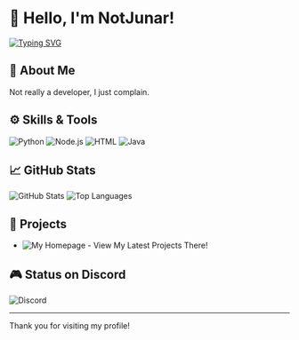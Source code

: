 # 👋 Hello, I'm NotJunar!

[![Typing SVG](https://readme-typing-svg.demolab.com?font=Quicksand&pause=1000&color=D466F7&center=true&vCenter=true&width=435&lines=Not+a+developer%2C+I+just+complain.;%E5%8F%AA%E8%A6%81%E5%86%85%E5%BF%83%E4%B8%8D%E4%B9%B1%EF%BC%8C%E9%82%A3%E4%B9%88%E5%A4%96%E7%95%8C%E5%B0%B1%E6%98%AF%E5%BE%88%E9%9A%BE%E5%8E%BB%E6%94%B9%E5%8F%98%E4%BD%A0%E4%BB%80%E4%B9%88%E3%80%82;%E4%B8%8D%E8%A6%81%E8%89%B3%E7%BE%A1%E4%BB%96%E4%BA%BA%EF%BC%8C%E4%B8%8D%E8%A6%81%E8%BE%93%E6%8E%89%E8%87%AA%E5%B7%B1%E3%80%82)](https://git.io/typing-svg)

## 🔭 About Me
Not really a developer, I just complain. 

## ⚙️ Skills & Tools
![Python](https://img.shields.io/badge/-Python-3776AB?style=flat&logo=python&logoColor=white)
![Node.js](https://img.shields.io/badge/-Node.js-339933?style=flat&logo=node.js&logoColor=white)
![HTML](https://img.shields.io/badge/-HTML-E34F26?style=flat&logo=html5&logoColor=white)
![Java](https://img.shields.io/badge/-Java-007396?style=flat&logo=java&logoColor=white)

## 📈 GitHub Stats
![GitHub Stats](https://github-readme-stats.vercel.app/api?username=NotJunar&show_icons=true&theme=tokyonight)
![Top Languages](https://github-readme-stats.vercel.app/api/top-langs/?username=NotJunar&layout=compact&theme=tokyonight)

## 🚀 Projects
- ![My Homepage](https://notjunar.is-a.dev) - View My Latest Projects There!

## 🎮 Status on Discord
![Discord](https://discord-readme-badge.vercel.app/api?id=1091865918461718660)

---

Thank you for visiting my profile!
